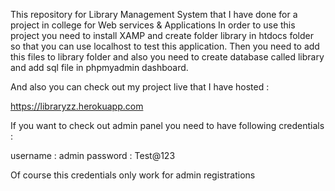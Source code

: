This repository for Library Management System that I have done for a project in college for Web services & Applications
In order to use this project you need to install XAMP and create folder library in htdocs folder so that you can use localhost to test this application. Then you need to add this files to library folder and also you need to create database called library and add sql file in phpmyadmin dashboard.

And also you can check out my project live that I have hosted :

https://libraryzz.herokuapp.com

If you want to check out admin panel you need to have following credentials :

username : admin
password : Test@123

Of course this credentials only work for admin registrations


